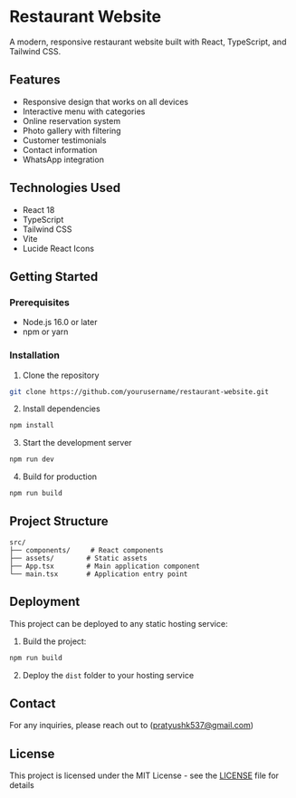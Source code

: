 # Restaurant Website

A modern, responsive restaurant website built with React, TypeScript, and Tailwind CSS.

## Features

- Responsive design that works on all devices
- Interactive menu with categories
- Online reservation system
- Photo gallery with filtering
- Customer testimonials
- Contact information
- WhatsApp integration

## Technologies Used

- React 18
- TypeScript
- Tailwind CSS
- Vite
- Lucide React Icons

## Getting Started

### Prerequisites

- Node.js 16.0 or later
- npm or yarn

### Installation

1. Clone the repository
```bash
git clone https://github.com/yourusername/restaurant-website.git
```

2. Install dependencies
```bash
npm install
```

3. Start the development server
```bash
npm run dev
```

4. Build for production
```bash
npm run build
```

## Project Structure

```
src/
├── components/     # React components
├── assets/        # Static assets
├── App.tsx        # Main application component
└── main.tsx       # Application entry point
```

## Deployment

This project can be deployed to any static hosting service:

1. Build the project:
```bash
npm run build
```

2. Deploy the `dist` folder to your hosting service

## Contact

For any inquiries, please reach out to (pratyushk537@gmail.com)

## License

This project is licensed under the MIT License - see the [LICENSE](LICENSE) file for details
